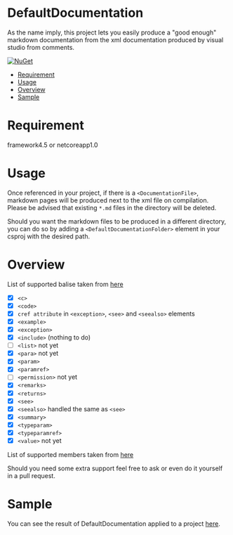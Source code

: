 # DefaultDocumentation

As the name imply, this project lets you easily produce a "good enough" markdown documentation from the xml documentation produced by visual studio from comments.


[![NuGet](https://img.shields.io/badge/nuget-v0.4.3-brightgreen.svg)](https://www.nuget.org/packages/DefaultDocumentation)

- [Requirement](#Requirement)
- [Usage](#Usage)
- [Overview](#Overview)
- [Sample](#Sample)

<a name='Requirement'></a>
# Requirement
framework4.5 or netcoreapp1.0

<a name='Usage'></a>
# Usage
Once referenced in your project, if there is a `<DocumentationFile>`, markdown pages will be produced next to the xml file on compilation.
Please be advised that existing `*.md` files in the directory will be deleted.

Should you want the markdown files to be produced in a different directory, you can do so by adding a `<DefaultDocumentationFolder>` element in your csproj with the desired path.

<a name='Overview'></a>
# Overview
List of supported balise taken from [here](https://docs.microsoft.com/en-us/dotnet/csharp/programming-guide/xmldoc/recommended-tags-for-documentation-comments)

- [x] `<c>`
- [x] `<code>`
- [x] `cref attribute` in `<exception>`, `<see>` and `<seealso>` elements
- [x] `<example>`
- [x] `<exception>`
- [x] `<include>` (nothing to do)
- [ ] `<list>` not yet
- [x] `<para>` not yet
- [x] `<param>`
- [x] `<paramref>`
- [ ] `<permission>` not yet
- [x] `<remarks>`
- [x] `<returns>`
- [x] `<see>`
- [x] `<seealso>` handled the same as `<see>`
- [x] `<summary>`
- [x] `<typeparam>`
- [x] `<typeparamref>`
- [x] `<value>` not yet

List of supported members taken from [here](https://docs.microsoft.com/en-us/dotnet/csharp/programming-guide/xmldoc/processing-the-xml-file)

Should you need some extra support feel free to ask or even do it yourself in a pull request.

<a name='Sample'></a>
# Sample
You can see the result of DefaultDocumentation applied to a project [here](https://github.com/Doraku/DefaultEcs/blob/master/documentation/api/DefaultEcs.md).